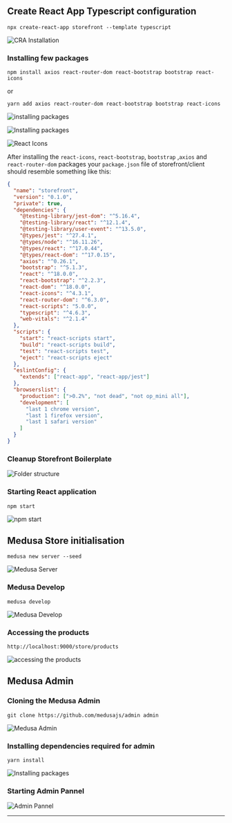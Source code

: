 ## Create React App Typescript configuration

```
npx create-react-app storefront --template typescript
```

![CRA Installation](https://user-images.githubusercontent.com/37651620/162574946-94a5a447-1103-4d17-adb9-27e9c87be41e.png)

### Installing few packages

```
npm install axios react-router-dom react-bootstrap bootstrap react-icons
```

or

```
yarn add axios react-router-dom react-bootstrap bootstrap react-icons
```

![installing packages](https://user-images.githubusercontent.com/37651620/162577546-d0e8e612-3cef-4068-8643-eeed5ca78fea.png)

![Installing packages](https://user-images.githubusercontent.com/37651620/162605020-4b2a415e-a257-4a96-87e1-6a031043c200.png)

![React Icons](https://user-images.githubusercontent.com/37651620/162605654-e99cb009-09e8-4c7c-9899-5238c63002a7.png)

After installing the `react-icons`, `react-bootstrap`, `bootstrap` ,`axios` and `react-router-dom` packages your `package.json` file of storefront/client should resemble something like this:

```json
{
  "name": "storefront",
  "version": "0.1.0",
  "private": true,
  "dependencies": {
    "@testing-library/jest-dom": "^5.16.4",
    "@testing-library/react": "^12.1.4",
    "@testing-library/user-event": "^13.5.0",
    "@types/jest": "^27.4.1",
    "@types/node": "^16.11.26",
    "@types/react": "^17.0.44",
    "@types/react-dom": "^17.0.15",
    "axios": "^0.26.1",
    "bootstrap": "^5.1.3",
    "react": "^18.0.0",
    "react-bootstrap": "^2.2.3",
    "react-dom": "^18.0.0",
    "react-icons": "^4.3.1",
    "react-router-dom": "^6.3.0",
    "react-scripts": "5.0.0",
    "typescript": "^4.6.3",
    "web-vitals": "^2.1.4"
  },
  "scripts": {
    "start": "react-scripts start",
    "build": "react-scripts build",
    "test": "react-scripts test",
    "eject": "react-scripts eject"
  },
  "eslintConfig": {
    "extends": ["react-app", "react-app/jest"]
  },
  "browserslist": {
    "production": [">0.2%", "not dead", "not op_mini all"],
    "development": [
      "last 1 chrome version",
      "last 1 firefox version",
      "last 1 safari version"
    ]
  }
}
```

### Cleanup Storefront Boilerplate

![Folder structure](https://user-images.githubusercontent.com/37651620/162579135-abcd875e-e255-40fe-aad5-c9779bda1478.png)

### Starting React application

```
npm start
```

![npm start](https://user-images.githubusercontent.com/37651620/162579081-aca91bd2-a431-480d-87df-7e53f60e2cd3.png)

## Medusa Store initialisation

```
medusa new server --seed
```

![Medusa Server](https://user-images.githubusercontent.com/37651620/162575613-9aedb5db-2209-4e54-97f5-96b9533692ff.png)

### Medusa Develop

```
medusa develop
```

![Medusa Develop](https://user-images.githubusercontent.com/37651620/162577000-e8e1f879-9336-42f4-90ff-b808cc3154c6.png)

### Accessing the products

```
http://localhost:9000/store/products
```

![accessing the products](https://user-images.githubusercontent.com/37651620/162577340-9ec42328-1086-49f7-9e3e-d6320594796d.png)

## Medusa Admin

### Cloning the Medusa Admin

```
git clone https://github.com/medusajs/admin admin
```

![Medusa Admin](https://user-images.githubusercontent.com/37651620/162576125-ab24f26e-058d-4a36-8c1d-297b139a9875.png)

### Installing dependencies required for admin

```
yarn install
```

![Installing packages](https://user-images.githubusercontent.com/37651620/162576701-1559d001-8647-4eb8-bbe9-fd9029740212.png)

### Starting Admin Pannel

![Admin Pannel](https://user-images.githubusercontent.com/37651620/162586690-eab9c8d6-b943-4dfa-b35f-bd999f73648c.png)

---
